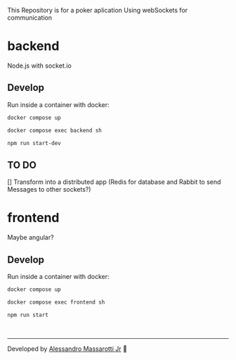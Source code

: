 This Repository is for a poker aplication Using webSockets for communication

# backend

Node.js with socket.io

## Develop

Run inside a container with docker:


```bash
docker compose up
```

```bash
docker compose exec backend sh
```

```sh
npm run start-dev
```



## TO DO

[] Transform into a distributed app (Redis for database and Rabbit to send Messages to other sockets?)

# frontend

Maybe angular? 

## Develop

Run inside a container with docker:

```bash
docker compose up
```


```bash
docker compose exec frontend sh
```

```sh
npm run start
```


<br>

---

Developed by [Alessandro Massarotti Jr](https://github.com/alessandro-massarotti-jr) 🤖
